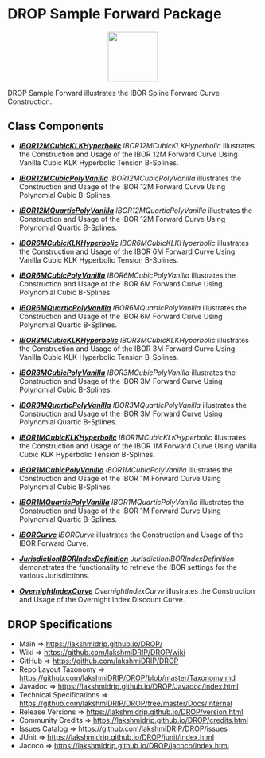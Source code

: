 # DROP Sample Forward Package

<p align="center"><img src="https://github.com/lakshmiDRIP/DROP/blob/master/DRIP_Logo.gif?raw=true" width="100"></p>

DROP Sample Forward illustrates the IBOR Spline Forward Curve Construction.


## Class Components

 * [***IBOR12MCubicKLKHyperbolic***](https://github.com/lakshmiDRIP/DROP/tree/master/src/main/java/org/drip/sample/forward/IBOR12MCubicKLKHyperbolic.java)
 <i>IBOR12MCubicKLKHyperbolic</i> illustrates the Construction and Usage of the IBOR 12M Forward Curve Using
 Vanilla Cubic KLK Hyperbolic Tension B-Splines.

 * [***IBOR12MCubicPolyVanilla***](https://github.com/lakshmiDRIP/DROP/tree/master/src/main/java/org/drip/sample/forward/IBOR12MCubicPolyVanilla.java)
 <i>IBOR12MCubicPolyVanilla</i> illustrates the Construction and Usage of the IBOR 12M Forward Curve Using
 Polynomial Cubic B-Splines.

 * [***IBOR12MQuarticPolyVanilla***](https://github.com/lakshmiDRIP/DROP/tree/master/src/main/java/org/drip/sample/forward/IBOR12MQuarticPolyVanilla.java)
 <i>IBOR12MQuarticPolyVanilla</i> illustrates the Construction and Usage of the IBOR 12M Forward Curve Using
 Polynomial Quartic B-Splines.

 * [***IBOR6MCubicKLKHyperbolic***](https://github.com/lakshmiDRIP/DROP/tree/master/src/main/java/org/drip/sample/forward/IBOR6MCubicKLKHyperbolic.java)
 <i>IBOR6MCubicKLKHyperbolic</i> illustrates the Construction and Usage of the IBOR 6M Forward Curve Using
 Vanilla Cubic KLK Hyperbolic Tension B-Splines.

 * [***IBOR6MCubicPolyVanilla***](https://github.com/lakshmiDRIP/DROP/tree/master/src/main/java/org/drip/sample/forward/IBOR6MCubicPolyVanilla.java)
 <i>IBOR6MCubicPolyVanilla</i> illustrates the Construction and Usage of the IBOR 6M Forward Curve Using
 Polynomial Cubic B-Splines.

 * [***IBOR6MQuarticPolyVanilla***](https://github.com/lakshmiDRIP/DROP/tree/master/src/main/java/org/drip/sample/forward/IBOR6MQuarticPolyVanilla.java)
 <i>IBOR6MQuarticPolyVanilla</i> illustrates the Construction and Usage of the IBOR 6M Forward Curve Using
 Polynomial Quartic B-Splines.

 * [***IBOR3MCubicKLKHyperbolic***](https://github.com/lakshmiDRIP/DROP/tree/master/src/main/java/org/drip/sample/forward/IBOR3MCubicKLKHyperbolic.java)
 <i>IBOR3MCubicKLKHyperbolic</i> illustrates the Construction and Usage of the IBOR 3M Forward Curve Using
 Vanilla Cubic KLK Hyperbolic Tension B-Splines.

 * [***IBOR3MCubicPolyVanilla***](https://github.com/lakshmiDRIP/DROP/tree/master/src/main/java/org/drip/sample/forward/IBOR3MCubicPolyVanilla.java)
 <i>IBOR3MCubicPolyVanilla</i> illustrates the Construction and Usage of the IBOR 3M Forward Curve Using
 Polynomial Cubic B-Splines.

 * [***IBOR3MQuarticPolyVanilla***](https://github.com/lakshmiDRIP/DROP/tree/master/src/main/java/org/drip/sample/forward/IBOR3MQuarticPolyVanilla.java)
 <i>IBOR3MQuarticPolyVanilla</i> illustrates the Construction and Usage of the IBOR 3M Forward Curve Using
 Polynomial Quartic B-Splines.

 * [***IBOR1MCubicKLKHyperbolic***](https://github.com/lakshmiDRIP/DROP/tree/master/src/main/java/org/drip/sample/forward/IBOR1MCubicKLKHyperbolic.java)
 <i>IBOR1MCubicKLKHyperbolic</i> illustrates the Construction and Usage of the IBOR 1M Forward Curve Using
 Vanilla Cubic KLK Hyperbolic Tension B-Splines.

 * [***IBOR1MCubicPolyVanilla***](https://github.com/lakshmiDRIP/DROP/tree/master/src/main/java/org/drip/sample/forward/IBOR1MCubicPolyVanilla.java)
 <i>IBOR1MCubicPolyVanilla</i> illustrates the Construction and Usage of the IBOR 1M Forward Curve Using
 Polynomial Cubic B-Splines.

 * [***IBOR1MQuarticPolyVanilla***](https://github.com/lakshmiDRIP/DROP/tree/master/src/main/java/org/drip/sample/forward/IBOR1MQuarticPolyVanilla.java)
 <i>IBOR1MQuarticPolyVanilla</i> illustrates the Construction and Usage of the IBOR 1M Forward Curve Using
 Polynomial Quartic B-Splines.

 * [***IBORCurve***](https://github.com/lakshmiDRIP/DROP/tree/master/src/main/java/org/drip/sample/forward/IBORCurve.java)
 <i>IBORCurve</i> illustrates the Construction and Usage of the IBOR Forward Curve.

 * [***JurisdictionIBORIndexDefinition***](https://github.com/lakshmiDRIP/DROP/tree/master/src/main/java/org/drip/sample/forward/JurisdictionIBORIndexDefinition.java)
 <i>JurisdictionIBORIndexDefinition</i> demonstrates the functionality to retrieve the IBOR settings for the
 various Jurisdictions.

 * [***OvernightIndexCurve***](https://github.com/lakshmiDRIP/DROP/tree/master/src/main/java/org/drip/sample/forward/OvernightIndexCurve.java)
 <i>OvernightIndexCurve</i> illustrates the Construction and Usage of the Overnight Index Discount Curve.


## DROP Specifications

 * Main                     => https://lakshmidrip.github.io/DROP/
 * Wiki                     => https://github.com/lakshmiDRIP/DROP/wiki
 * GitHub                   => https://github.com/lakshmiDRIP/DROP
 * Repo Layout Taxonomy     => https://github.com/lakshmiDRIP/DROP/blob/master/Taxonomy.md
 * Javadoc                  => https://lakshmidrip.github.io/DROP/Javadoc/index.html
 * Technical Specifications => https://github.com/lakshmiDRIP/DROP/tree/master/Docs/Internal
 * Release Versions         => https://lakshmidrip.github.io/DROP/version.html
 * Community Credits        => https://lakshmidrip.github.io/DROP/credits.html
 * Issues Catalog           => https://github.com/lakshmiDRIP/DROP/issues
 * JUnit                    => https://lakshmidrip.github.io/DROP/junit/index.html
 * Jacoco                   => https://lakshmidrip.github.io/DROP/jacoco/index.html
